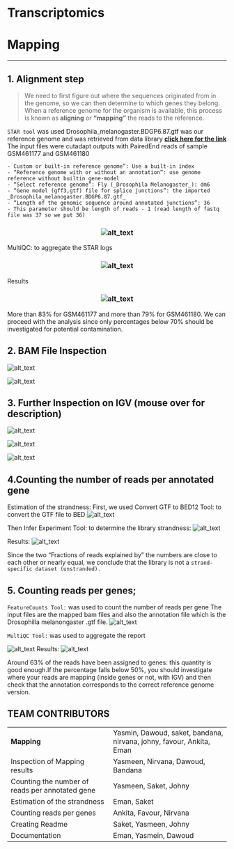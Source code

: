 # Transcriptomics

# Mapping 
***
## 1. Alignment step


> We need to first figure out where the sequences originated from in the genome, so we can then determine to which genes they belong. \
> When a reference genome for the organism is available, this process is known as **aligning** or **“mapping”** the reads to the reference. 

```STAR tool``` was used 
Drosophila_melanogaster.BDGP6.87.gtf was our reference genome and was retrieved from data library
**[click here for the link](https://zenodo.org/record/4541751/files/Drosophila_melanogaster.BDGP6.87.gtf)**
 The input files were cutadapt outputs with PairedEnd reads of sample GSM461177 and GSM461180
 
    - Custom or built-in reference genome”: Use a built-in index
    - “Reference genome with or without an annotation”: use genome reference without builtin gene-model
    - “Select reference genome”: Fly (_Drosophila Melanogaster_): dm6 
    - “Gene model (gff3,gtf) file for splice junctions”: the imported _Drosophila_melanogaster.BDGP6.87.gtf_
    - “Length of the genomic sequence around annotated junctions”: 36
    - This parameter should be length of reads - 1 (read length of fastq file was 37 so we put 36)
      
 <h3 align="center">
 
 ![alt_text](output/1.jpg) 
 
</h3>
    
 MultiQC: to aggregate the STAR logs
 
 <h3 align="center">
 
 ![alt_text](output/2.png)

</h3>
    
 Results
 <h3 align="center">
 
 ![alt_text](output/3.png)

</h3>
    
 More than 83% for GSM461177 and more than 79% for GSM461180. We can proceed with the analysis since only percentages below 70% should be investigated for potential contamination.
## 2. BAM File Inspection

   ![alt_text](output/4.png "GSM461177")

   ![alt_text](output/5.png "GSM461180")
    
## 3. Further Inspection on IGV (mouse over for description)

   ![alt_text](output/6.png "Zoom onto Chr4 loci on IGV")
    

   ![alt_text](output/7.png "Display on local IGV")

   ![alt_text](output/8.png "IGV panel")
    
## 4.Counting the number of reads per annotated gene
Estimation of the strandness:
First, we used Convert GTF to BED12 Tool: to convert the GTF file to BED
   ![alt_text](output/15.jpg)
    
Then Infer Experiment Tool: to determine the library strandness:
    ![alt_text](output/16.jpg)
    
Results: 
    ![alt_text](output/17.jpg)
    
Since the two “Fractions of reads explained by” the numbers are close to each other or nearly equal, we conclude that the library is not a ```strand-specific dataset (unstranded).```
## 5. Counting reads per genes;
```FeatureCounts Tool:``` was used to count the number of reads per gene
The input files are the mapped bam files and also the annotation file which is the Drosophilla melanongaster .gtf file.
![alt_text](output/18.jpg)
    
 ```MultiQC Tool:``` was used to aggregate the report
  
![alt_text](output/19.jpg)
Results:
  ![alt_text](output/20.png)
    
Around 63% of the reads have been assigned to genes: this quantity is good enough.If the percentage falls below 50%, you should investigate where your reads are mapping (inside genes or not, with IGV) and then check that the annotation corresponds to the correct reference genome version.

<h2> TEAM CONTRIBUTORS </h2>
<table>
  <tr>
   <td><strong>Mapping</strong>
   </td>
   <td>Yasmin, Dawoud, saket, bandana, nirvana, johny, favour, Ankita, Eman
   </td>
  </tr>
  <tr>
   <td>Inspection of Mapping results
   </td>
   <td>Yasmeen, Nirvana, Dawoud, Bandana
   </td>
  </tr>
  <tr>
   <td>Counting the number of reads per annotated gene
   </td>
   <td>Yasmeen, Saket, Johny
   </td>
  </tr>
  <tr>
   <td>Estimation of the strandness
   </td>
   <td>Eman, Saket
   </td>
  </tr>
  <tr>
   <td>
Counting reads per genes


   </td>
   <td>Ankita, Favour, Nirvana
   </td>
  </tr>
  <tr>
   <td>
Creating Readme


   </td>
   <td>Saket, Yasmeen, Johny
   </td>
  </tr>
  <tr>
   <td>
Documentation


   </td>
   <td>Eman, Yasmein, Dawoud
   </td>
  </tr>
</table>



